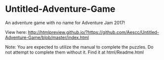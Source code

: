 # Untitled-Adventure-Game

An adventure game with no name for Adventure Jam 2017!

View here: http://htmlpreview.github.io/?https://github.com/Aescc/Untitled-Adventure-Game/blob/master/index.html

Note: You are expected to utilize the manual to complete the puzzles.  Do not attempt to complete them without it.  Find it at html/Readme.html
